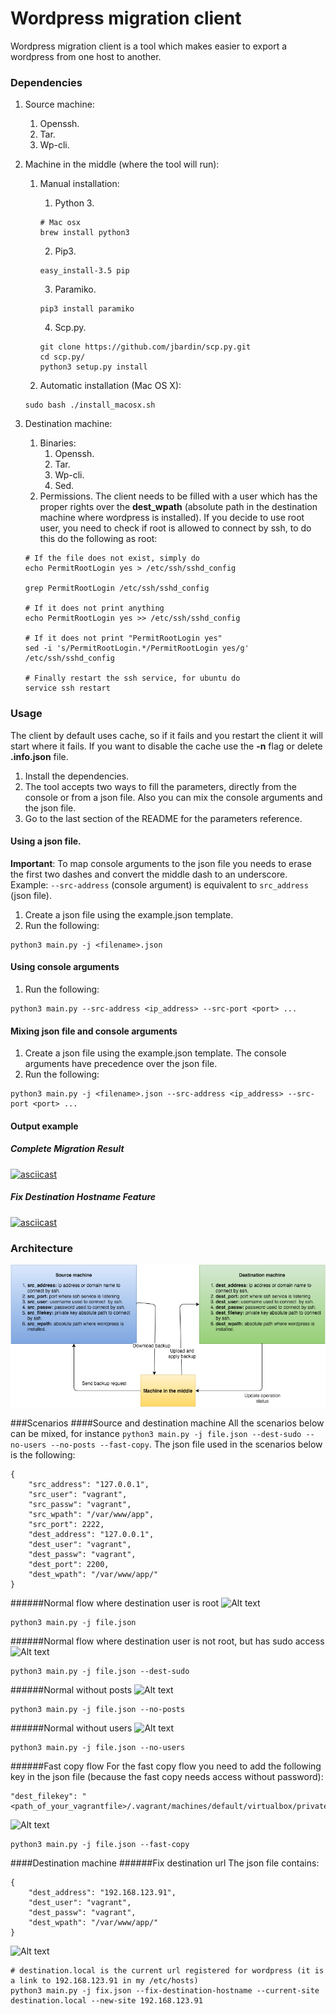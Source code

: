 Wordpress migration client
==========================
Wordpress migration client is a tool which makes easier to export a wordpress from one host to another.

### Dependencies
1. Source machine:
    1. Openssh.
    2. Tar.
    3. Wp-cli.

2. Machine in the middle (where the tool will run):
    1. Manual installation:
        1. Python 3.
        ```
        # Mac osx
        brew install python3
        ```
        2. Pip3.
        ```
        easy_install-3.5 pip
        ```
        3. Paramiko.
        ```
        pip3 install paramiko
        ```
        4. Scp.py.
        ```
        git clone https://github.com/jbardin/scp.py.git
        cd scp.py/
        python3 setup.py install
        ```

    2. Automatic installation (Mac OS X):
    ```
    sudo bash ./install_macosx.sh
    ```

3. Destination machine:
    1. Binaries:
        1. Openssh.
        2. Tar.
        3. Wp-cli.
        4. Sed.
    2. Permissions. The client needs to be filled with a user which has the proper rights over the **dest_wpath** (absolute path in the destination machine where wordpress is installed). If you decide to use root user, you need to check if root is allowed to connect by ssh, to do this do the following as root:
    ```
    # If the file does not exist, simply do
    echo PermitRootLogin yes > /etc/ssh/sshd_config

    grep PermitRootLogin /etc/ssh/sshd_config

    # If it does not print anything
    echo PermitRootLogin yes >> /etc/ssh/sshd_config

    # If it does not print "PermitRootLogin yes"
    sed -i 's/PermitRootLogin.*/PermitRootLogin yes/g' /etc/ssh/sshd_config

    # Finally restart the ssh service, for ubuntu do
    service ssh restart

    ```

### Usage
The client by default uses cache, so if it fails and you restart the client it will start where it fails. If you want to disable the cache use the **-n** flag or delete **.info.json** file.

1. Install the dependencies.
2. The tool accepts two ways to fill the parameters, directly from the console or from a json file. Also you can mix the console arguments and the json file.
3. Go to the last section of the README for the parameters reference.

#### Using a json file.
**Important**: To map console arguments to the json file you needs to erase the first two dashes and convert the middle dash to an underscore. Example: ```--src-address``` (console argument) is equivalent to ```src_address``` (json file).

1. Create a json file using the example.json template.
2. Run the following:
```
python3 main.py -j <filename>.json
```

#### Using console arguments
1. Run the following:
```
python3 main.py --src-address <ip_address> --src-port <port> ...
```

#### Mixing json file and console arguments
1. Create a json file using the example.json template. The console arguments have precedence over the json file.
2. Run the following:
```
python3 main.py -j <filename>.json --src-address <ip_address> --src-port <port> ...
```

#### Output example
##### Complete Migration Result
[![asciicast](https://asciinema.org/a/40740.png)](https://asciinema.org/a/40740)

##### Fix Destination Hostname Feature
[![asciicast](https://asciinema.org/a/1ah6seolg5jipt98o75wca4wm.png)](https://asciinema.org/a/1ah6seolg5jipt98o75wca4wm)

### Architecture
![alt tag](https://raw.githubusercontent.com/wizeservices/wordpress-migration-cli/develop/docs/Architecture.png)


###Scenarios
####Source and destination machine
All the scenarios below can be mixed, for instance ```python3 main.py -j file.json --dest-sudo --no-users --no-posts --fast-copy```. The json file used in the scenarios below is the following:
```
{
    "src_address": "127.0.0.1",
    "src_user": "vagrant",
    "src_passw": "vagrant",
    "src_wpath": "/var/www/app",
    "src_port": 2222,
    "dest_address": "127.0.0.1",
    "dest_user": "vagrant",
    "dest_passw": "vagrant",
    "dest_port": 2200,
    "dest_wpath": "/var/www/app/"
}
```

######Normal flow where destination user is root
![Alt text](http://i.imgur.com/AjfHpej.png)
```
python3 main.py -j file.json
```

######Normal flow where destination user is not root, but has sudo access
![Alt text](http://i.imgur.com/SRpNAUB.png)
```
python3 main.py -j file.json --dest-sudo
```

######Normal without posts
![Alt text](http://i.imgur.com/gXMXpyv.png)
```
python3 main.py -j file.json --no-posts
```

######Normal without users
![Alt text](http://i.imgur.com/MJTm1pi.png)
```
python3 main.py -j file.json --no-users
```

######Fast copy flow
For the fast copy flow you need to add the following key in the json file (because the fast copy needs access without password):
```
"dest_filekey": "<path_of_your_vagrantfile>/.vagrant/machines/default/virtualbox/private_key"
```

![Alt text](http://i.imgur.com/0wOoB3U.png)
```
python3 main.py -j file.json --fast-copy
```


####Destination machine
######Fix destination url
The json file contains:
```
{
    "dest_address": "192.168.123.91",
    "dest_user": "vagrant",
    "dest_passw": "vagrant",
    "dest_wpath": "/var/www/app/"
}
```

![Alt text](http://i.imgur.com/2BclvSJ.png)

```
# destination.local is the current url registered for wordpress (it is a link to 192.168.123.91 in my /etc/hosts)
python3 main.py -j fix.json --fix-destination-hostname --current-site destination.local --new-site 192.168.123.91
```
